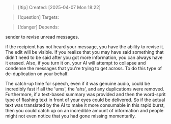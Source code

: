 
>[!tip] Created: [2025-04-07 Mon 18:22]

>[!question] Targets: 

>[!danger] Depends: 

sender to revise unread messages. 

if the recipient has not heard your message, you have the ability to revise it. The edit will be visible. If you realize that you may have said something that didn't need to be said after you got more information, you can always have it erased. Also, if you turn it on, your AI will attempt to collapse and condense the messages that you're trying to get across. To do this type of de-duplication on your behalf. 

The catch-up time for speech, even if it was genuine audio, could be incredibly fast if all the 'ums', the 'ahs', and any duplications were removed. Furthermore, if a text-based summary was provided and then the word-sprit type of flashing text in front of your eyes could be delivered. So if the actual text was translated by the AI to make it more consumable in this rapid burst, then you could catch up on an incredible amount of information and people might not even notice that you had gone missing momentarily. 